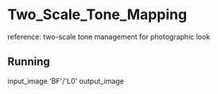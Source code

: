 # Two_Scale_Tone_Mapping

reference: two-scale tone management for photographic look

## Running
input_image 'BF'/'L0' output_image